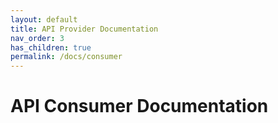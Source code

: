 ```yaml
---
layout: default
title: API Provider Documentation
nav_order: 3
has_children: true
permalink: /docs/consumer
---
```


# API Consumer Documentation